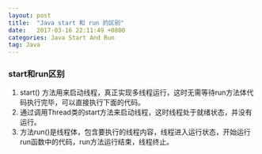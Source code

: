 ```yaml
---
layout: post
title:  "Java start 和 run 的区别"
date:   2017-03-16 22:11:49 +0800
categories: Java Start And Run
tag: Java
---
```


### start和run区别

1. start() 方法用来启动线程，真正实现多线程运行，这时无需等待run方法体代码执行完毕，可以直接执行下面的代码。
2. 通过调用Thread类的start方法来启动线程，这时线程处于就绪状态，并没有运行。
3. 方法run()是线程体，包含要执行的线程内容，线程进入运行状态，开始运行run函数中的代码，run方法运行结束，线程终止。
